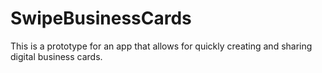 # SwipeBusinessCards
This is a prototype for an app that allows for quickly creating and sharing digital business cards.
